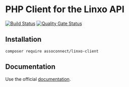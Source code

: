 # PHP Client for the Linxo API

[![Build Status](https://github.com/assoconnect/linxo-client/actions/workflows/build.yml/badge.svg)](https://github.com/assoconnect/linxo-client/actions/workflows/build.yml)
[![Quality Gate Status](https://sonarcloud.io/api/project_badges/measure?project=assoconnect_linxo-client&metric=alert_status)](https://sonarcloud.io/dashboard?id=assoconnect_linxo-client)

## Installation

```
composer require assoconnect/linxo-client
```

## Documentation

Use the official [documentation](https://developers.linxo.com/reference-accounts-api).

